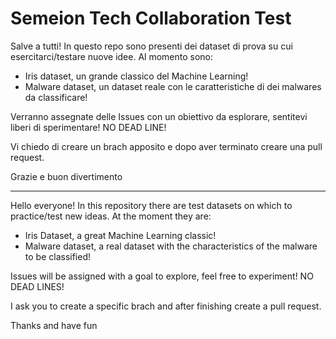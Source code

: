 # Semeion Tech Collaboration Test
Salve a tutti! In questo repo sono presenti dei dataset di prova su cui esercitarci/testare nuove idee.
Al momento sono:
- Iris dataset, un grande classico del Machine Learning!
- Malware dataset, un dataset reale con le caratteristiche di dei malwares da classificare!

Verranno assegnate delle Issues con un obiettivo da esplorare, sentitevi liberi di sperimentare! NO DEAD LINE!

Vi chiedo di creare un brach apposito e dopo aver terminato creare una pull request.

Grazie e buon divertimento

---

Hello everyone! In this repository there are test datasets on which to practice/test new ideas.
At the moment they are:
- Iris Dataset, a great Machine Learning classic!
- Malware dataset, a real dataset with the characteristics of the malware to be classified!

Issues will be assigned with a goal to explore, feel free to experiment! NO DEAD LINES!

I ask you to create a specific brach and after finishing create a pull request.

Thanks and have fun
